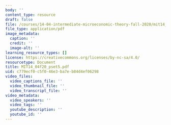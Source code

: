 ```yaml
---
body: ''
content_type: resource
draft: false
file: /courses/14-04-intermediate-microeconomic-theory-fall-2020/mit14_04f20_pset5.pdf
file_type: application/pdf
image_metadata:
  caption: ''
  credit: ''
  image-alt: ''
learning_resource_types: []
license: https://creativecommons.org/licenses/by-nc-sa/4.0/
resourcetype: Document
title: MIT14_04f20_pset5.pdf
uid: c779ecf0-c5f0-46e3-ba7e-b84d4ef06298
video_files:
  video_captions_file: ''
  video_thumbnail_file: ''
  video_transcript_file: ''
video_metadata:
  video_speakers: ''
  video_tags: ''
  youtube_description: ''
  youtube_id: ''
---
```

